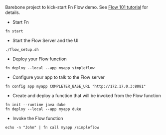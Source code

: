 Barebone project to kick-start Fn Flow demo. See [Flow 101 tutorial](https://github.com/fnproject/tutorials/tree/master/Flow101) for details.


* Start Fn
 
```fn start```   

* Start the Flow Server and the UI

```./flow_setup.sh``` 

* Deploy your Flow function

```fn deploy --local --app myapp simpleflow``` 

* Configure your app to talk to the Flow server

```fn config app myapp COMPLETER_BASE_URL "http://172.17.0.3:8081"```

* Create and deploy a function that will be invoked from the Flow function

```
fn init --runtime java duke
fn deploy --local --app myapp duke
``` 

* Invoke the Flow function

```echo -n "John" | fn call myapp /simpleflow```